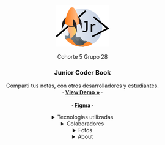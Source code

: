 


<!-- PROJECT LOGO -->
<br />
<div align="center">
  <a href="https://github.com/othneildrew/Best-README-Template">
    <img src="client/public/LogoF.png" alt="Logo" width="140" height="110">
  </a>
  <br/>
<p href="https://juniorcoderbook2.herokuapp.com">Cohorte 5 Grupo 28</p>
  <h3 align="center">Junior Coder Book</h3>

  <p align="center">
    Comparti tus notas, con otros desarrolladores y estudiantes.
    <br />
	·
    <a href="https://juniorcoderbook2.herokuapp.com"><strong>View Demo »</strong></a>
	·
    <br />
    <br />
	·
<a href="https://www.figma.com/file/qvjt4jUdZWeUnP29VwZfXW/Inicio?node-id=0%3A1"><strong>Figma</strong></a>
    ·
  </p>
  
<details>
  <summary>Tecnologias utilizadas</summary>
  <div>
    <li>
      <a href="#about-the-project"><strong>UX/UI - Maquetado</strong></a>
    </li>
   <li>
      <a href="#about-the-project">Figma</a>
    </li>
    <li>
      <a href="#about-the-project">Boostrap</a>
    </li>
     <li>
      <a href="#about-the-project">Responsive</a>
    </li>
    <li>
      <a href="#about-the-project"><strong>FRONTEND</strong></a>
    </li>
     <li>
      <a href="#about-the-project">React</a>
    </li>
     <li>
      <a href="#about-the-project">Axios</a>
    </li>
     <li>
      <a href="#about-the-project">Context / Local storage</a>
    </li>
     <li>
      <a href="#about-the-project">React router V6</a>
    </li>
    <li>
      <a href="#about-the-project">Reducer</a>
    </li>
    <li>
      <a href="#about-the-project"><strong>BACKEND</strong></a>
    </li>
     <li>
      <a href="#about-the-project">Express</a>
    </li>
     <li>
      <a href="#about-the-project">Bcrypt</a>
    </li>
     <li>
      <a href="#about-the-project">Validator</a>
    </li>
     <li>
      <a href="#about-the-project">JsonWebToken</a>
    </li>

  </div>
</details>

<details>
  <summary>Colaboradores</summary>
  <div>
    <li><a href="#about-the-project">Oriana del valle de Caro - Product Manager/Backend </a></li>
    <li><a href="#getting-started">Cristian Gomez - Fullstack Developer</a></li>
    <li><a href="#usage">Gonzalo Altamirano - FullStack Developer</a></li>
    <li><a href="#license">Karina Monetti - Frontend/ Diseño UI</a></li>
    <li><a href="#roadmap">Ignacio Guridi - Frontend </a></li>
    <li><a href="#contributing">Raphael Richardson - Frontend</a></li>
  </div>
</details>

<details>
  <summary>Fotos</summary>
  <ol>
    <li><img src="https://i.imgur.com/BO0MXWS.jpg" /></li>
    <li><img src="https://i.imgur.com/imVIgdm.jpg"/></li>
  </ol>
</details>
<details>
  <summary>About</summary>
<p>Proyecto de red social/blog  para desarrolladores junior donde pueden compartir ideas, proyectos, codigos, aprender nuevos lenguajes de programacion, seguir otros desarrolladores.</p>
</details>
</div>
